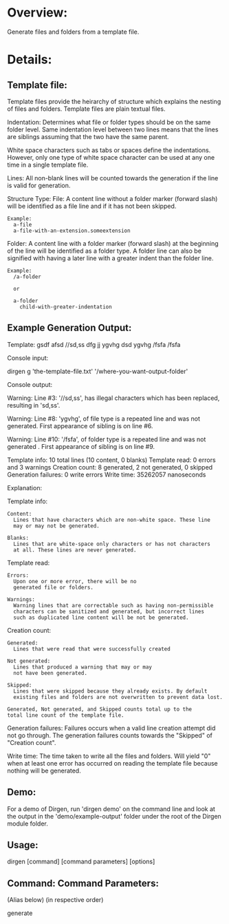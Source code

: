 # Overview:

Generate files and folders from a template file.

# Details:

## Template file:

Template files provide the heirarchy of structure which explains the
nesting of files and folders. Template files are plain textual files.

Indentation:
  Determines what file or folder types should be on the same folder level.
  Same indentation level between two lines means that the lines
  are siblings assuming that the two have the same parent.

  White space characters such as tabs or spaces define the indentations.
  However, only one type of white space character can be used at
  any one time in a single template file.

Lines:
  All non-blank lines will be counted towards the generation if the line
  is valid for generation.

Structure Type:
  File:
    A content line without a folder marker (forward slash) will be
    identified as a file line and if it has not been skipped.

    Example:
      a-file
      a-file-with-an-extension.someextension

  Folder:
    A content line with a folder marker (forward slash) at the
    beginning of the line will be identified as a folder type.
    A folder line can also be signified with having a later line
    with a greater indent than the folder line.

    Example:
      /a-folder

      or

      a-folder
        child-with-greater-indentation

## Example Generation Output:

Template:
  gsdf
    afsd
  //sd,ss
  dfg
    jj
    ygvhg
      dsd
    ygvhg
  /fsfa
  /fsfa

Console input:

 dirgen g 'the-template-file.txt' '/where-you-want-output-folder'

Console output:

 Warning: Line #3: '//sd,ss', has illegal characters which has been
  replaced, resulting in 'sd,ss'.

 Warning: Line #8: 'ygvhg', of file type is a repeated line and was
 not generated. First appearance of sibling is on line #6.

 Warning: Line #10: '/fsfa', of folder type is a repeated line and
 was not generated . First appearance of sibling is on line #9.

 Template info: 10 total lines (10 content, 0 blanks)
 Template read: 0 errors and 3 warnings
 Creation count: 8 generated, 2 not generated, 0 skipped
 Generation failures: 0 write errors
 Write time: 35262057 nanoseconds

Explanation:

  Template info:

    Content:
      Lines that have characters which are non-white space. These line
      may or may not be generated.

    Blanks:
      Lines that are white-space only characters or has not characters
      at all. These lines are never generated.

  Template read:

    Errors:
      Upon one or more error, there will be no
      generated file or folders.

    Warnings:
      Warning lines that are correctable such as having non-permissible
      characters can be sanitized and generated, but incorrect lines
      such as duplicated line content will be not be generated.

  Creation count:

    Generated:
      Lines that were read that were successfully created

    Not generated:
      Lines that produced a warning that may or may
      not have been generated.

    Skipped:
      Lines that were skipped because they already exists. By default
      existing files and folders are not overwritten to prevent data lost.

    Generated, Not generated, and Skipped counts total up to the
    total line count of the template file.

  Generation failures:
    Failures occurs when a valid line creation attempt did not go through.
    The generation failures counts towards the "Skipped" of
    "Creation count".

  Write time:
    The time taken to write all the files and folders. Will yield "0" when
    at least one error has occurred on reading the template file because
    nothing will be generated.

## Demo:

For a demo of Dirgen, run 'dirgen demo' on the command line
and look at the output in the 'demo/example-output' folder
under the root of the Dirgen module folder.

## Usage:

dirgen [command] [command parameters] [options]

## Command:          Command Parameters:
(Alias below)        (in respective order)

 generate             <template> (required)
 (g | gen)             The text file provided for generation
                       Ex: "/some-directory/my-file-template.txt"

                      <output directory> (required)
                       The destination path for where the generated files
                       or folder should go.

 demo                 N/A
                       Shows an example of how a template file is used
                       to generate files and folder inside the /demo folder
                       of the Dirgen NPM module.

 version              N/A
 (v)                   Display what is the edition of this module.

## Options:

-f                  Overwrite files and directory even if they already
                    exist. Default behavior without this option does not
                    forcibly overwrite content as a safety measure.

-s                  Suppress the actual warnings and errors messages from
                    showing up on the console. The count of warnings and
                    errors will still be shown in the generation output
                    information.

